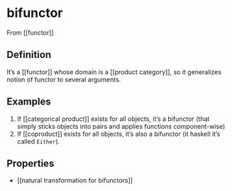 # bifunctor
From [[functor]]

## Definition
It’s a [[functor]] whose domain is a [[product category]], so it generalizes notion of functor to several arguments.

## Examples
1. If [[categorical product]] exists for all objects, it’s a bifunctor (that simply sticks objects into pairs and applies functions component-wise)
2. If [[coproduct]] exists for all objects, it’s also a bifunctor (it haskell it’s called `Either`).

## Properties
- [[natural transformation for bifunctors]]